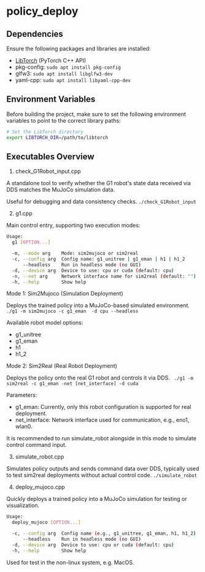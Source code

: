 # policy_deploy

## Dependencies
Ensure the following packages and libraries are installed:
- [LibTorch](https://pytorch.org/get-started/locally/) (PyTorch C++ API)
- pkg-config: `sudo apt install pkg-config`
- glfw3: `sudo apt install libglfw3-dev`
- yaml-cpp: `sudo apt install libyaml-cpp-dev`

## Environment Variables
Before building the project, make sure to set the following environment variables to point to the correct library paths:
```sh
# Set the LibTorch directory
export LIBTORCH_DIR=/path/to/libtorch
```

## Executables Overview
1. check_G1Robot_input.cpp

A standalone tool to verify whether the G1 robot's state data received via DDS matches the MuJoCo simulation data.

Useful for debugging and data consistency checks.
`./check_G1Robot_input`

2. g1.cpp

Main control entry, supporting two execution modes:
```sh
Usage:
  g1 [OPTION...]

  -m, --mode arg    Mode: sim2mujoco or sim2real
  -c, --config arg  Config name: g1_unitree | g1_eman | h1 | h1_2
      --headless    Run in headless mode (no GUI)
  -d, --device arg  Device to use: cpu or cuda (default: cpu)
  -n, --net arg     Network interface name for sim2real (default: "")
  -h, --help        Show help
```

Mode 1: Sim2Mujoco (Simulation Deployment)

Deploys the trained policy into a MuJoCo-based simulated environment.
`./g1 -m sim2mujoco -c g1_eman  -d cpu --headless `

Available robot model options:
- g1_unitree
- g1_eman
- h1
- h1_2

Mode 2: Sim2Real (Real Robot Deployment)

Deploys the policy onto the real G1 robot and controls it via DDS.
` ./g1 -m sim2real -c g1_eman -net [net_interface] -d cuda`

Parameters:
- g1_eman: Currently, only this robot configuration is supported for real deployment.
- net_interface: Network interface used for communication, e.g., eno1, wlan0.

It is recommended to run simulate_robot alongside in this mode to simulate control command input.

3. simulate_robot.cpp

Simulates policy outputs and sends command data over DDS, typically used to test sim2real deployments without actual control code.
`./simulate_robot`

4. deploy_mujoco.cpp

Quickly deploys a trained policy into a MuJoCo simulation for testing or visualization.
```sh
Usage:
  deploy_mujoco [OPTION...]

  -c, --config arg  Config name (e.g., g1_unitree, g1_eman, h1, h1_2)
      --headless    Run in headless mode (no GUI)
  -d, --device arg  Device to use: cpu or cuda (default: cpu)
  -h, --help        Show help
```

Used for test in the non-linux system, e.g. MacOS.


